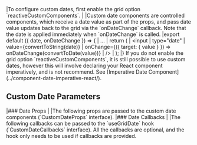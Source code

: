 <framework-specific-section frameworks="react">
|To configure custom dates, first enable the grid option `reactiveCustomComponents`.
|
|Custom date components are controlled components, which receive a date value as part of the props, and pass date value updates back to the grid via the `onDateChange` callback. Note that the date is applied immediately when `onDateChange` is called.
</framework-specific-section>

<framework-specific-section frameworks="react">
<snippet transform={false} language="jsx">
|export default ({ date, onDateChange }) => {
|    ...
|    return (
|        &lt;input
|            type="date"
|            value={convertToString(date)}
|            onChange={({ target: { value } }) => onDateChange(convertToDate(value))}
|        />
|    );
|}
</snippet>
</framework-specific-section>

<framework-specific-section frameworks="react">
<note>If you do not enable the grid option `reactiveCustomComponents`, it is still possible to use custom dates, however this will involve declaring your React component imperatively, and is not recommend. See [Imperative Date Component](../component-date-imperative-react/).</note>
</framework-specific-section>

<framework-specific-section frameworks="react">
<h2 id="custom-date-parameters">Custom Date Parameters</h2>
</framework-specific-section>

<framework-specific-section frameworks="react">
|### Date Props
|
|The following props are passed to the custom date components (`CustomDateProps` interface).
</framework-specific-section>

<framework-specific-section frameworks="react">
<interface-documentation interfaceName='CustomDateProps' config='{ "description": "" }'></interface-documentation>
</framework-specific-section>

<framework-specific-section frameworks="react">
|### Date Callbacks
|
|The following callbacks can be passed to the `useGridDate` hook (`CustomDateCallbacks` interface). All the callbacks are optional, and the hook only needs to be used if callbacks are provided.
</framework-specific-section>

<framework-specific-section frameworks="react">
<interface-documentation interfaceName='CustomDateCallbacks' config='{ "description": "" }'></interface-documentation>
</framework-specific-section>
